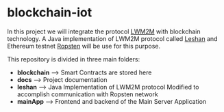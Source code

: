 # blockchain-iot
In this project we will integrate the protocol [LWM2M](https://omaspecworks.org/what-is-oma-specworks/iot/lightweight-m2m-lwm2m/) with blockchain technology. A Java implementation of LWM2M protocol called [Leshan](https://github.com/eclipse/leshan) and Ethereum testnet [Ropsten](https://ropsten.etherscan.io/) will be use for this purpose.

This repository is divided in three main folders:
* **blockchain** --> Smart Contracts are stored here
* **docs** --> Project documentation
* **leshan** --> Java Implementation of LWM2M protocol Modified to accomplish communication with Ropsten network
* **mainApp** --> Frontend and backend of the Main Server Application